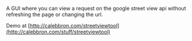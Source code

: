 A GUI where you can view a request on the google street view api without refreshing the page or changing the url. 

Demo at [http://calebbron.com/streetviewtool](http://calebbron.com/stuff/streetviewtool)